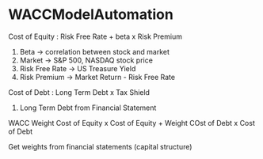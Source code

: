 # WACCModelAutomation

Cost of Equity : Risk Free Rate + beta x Risk Premium
1. Beta -> correlation between stock and market
2. Market -> S&P 500, NASDAQ stock price
3. Risk Free Rate -> US Treasure Yield
4. Risk Premium -> Market Return - Risk Free Rate

Cost of Debt : Long Term Debt x Tax Shield
1. Long Term Debt from Financial Statement

WACC 
Weight Cost of Equity x Cost of Equity + Weight COst of Debt x Cost of Debt

Get weights from financial statements (capital structure)
